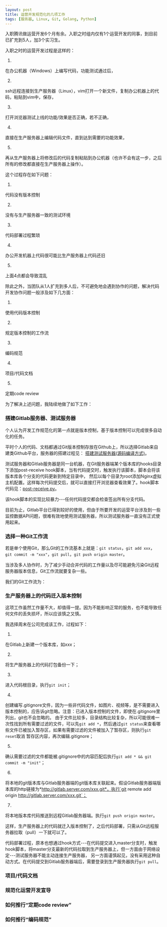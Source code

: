 ```yaml
---
layout: post
title: 运营开发规范化的几项工作
tags: [服务器, Linux, Git, Golang, Python]
---
```


入职腾讯做运营开发6个月有余。入职之时组内仅有1个运营开发的同事，到目前已扩充到5人，加3个实习生。

入职之时的运营开发过程是这样的：

1.
在办公机器（Windows）上编写代码，功能测试通过后，

2.
ssh远程连接到生产服务器（Linux），vim打开一个新文件，复制办公机器上的代码，粘贴到vim中，保存，

3.
打开浏览器测试上线的功能/效果是否正确，若不正确，

4.
直接在生产服务器上编辑代码文件，直到达到需要的功能效果，

5.
再从生产服务器上将修改后的代码复制粘贴到办公机器（也许不会有这一步，之后所有的修改都直接在生产服务器上操作）。

这个过程存在如下问题：

1.
代码没有版本控制

2.
没有与生产服务器一致的测试环境

3.
代码部署过程繁琐

4.
办公开发机器上代码很可能比生产服务器上代码还旧

5.
上面4点都会导致混乱

除此之外，当团队从1人扩充到多人后，不可避免地会遇到协作的问题，解决代码开发协作问题一般涉及如下几方面：

1.
使用代码版本控制

2.
规定版本控制的工作流

3.
编码规范

4.
项目/代码文档

5.
定期code review

为了解决上述问题，我陆续地做了如下工作：

### 搭建Gitlab服务器、测试服务器

个人认为开发工作规范化的第一点就是版本控制，基于版本控制可以完成很多自动化的任务。

平时个人的代码、文档都通过Git版本控制存放在Github上，所以选择Gitlab来自建类Github平台，服务器的搭建过程见： [搭建测试服务器(源码编译方式)](http://youngsterxyf.github.io/2013/06/18/setup-testing-server/)。

测试服务器和Gitlab服务器是同一台机器，在Git服务器端某个版本库的hooks目录下添加post-receive hook脚本，当有代码提交时，触发执行该脚本，脚本会将该版本库各个分支的代码更新到特定目录中，
然后以每个目录为root添加Nginx虚拟主机配置。这样每次代码提交后，就可以直接打开浏览器查看效果了。hook脚本代码见：[post-receive.py](https://gist.github.com/youngsterxyf/6988132)。

该hook脚本的实现比较暴力---任何代码提交都会检查签出所有分支代码。

目前为止，Gitlab平台已得到较好的使用，但由于所要开发的运营平台涉及到一些监控数据API问题，很难有效地使用测试服务器，所以测试服务器一直没有正式使用起来。

### 选择一种Git工作流

若是单个使用Git，那么Git的工作流基本上就是：`git status`，`git add xxx`， `git commit -m "xxx"`，`git pull`，`git push origin master`。

当涉及多人协作时，为了减少手动合并代码的工作量以及尽可能避免污染Git远程服务器版本信息，Git工作流就要复杂一些。

我们的Git工作流为：


### 生产服务器上的代码迁入版本控制

这项工作虽然工作量不大，却值得一提。因为不能影响正常的服务，也不能导致任何文件的丢失损坏，所以应该慎之又慎。

我选择周末在公司完成该工作，过程如下：

1.
在Gitlab上新建一个版本库，如*xxx*；

2.
将生产服务器上的代码打包备份一下；

3.
进入代码根目录，执行`git init`；

4.
创建编写.gitignore文件，因为一些非代码文件，如图片、视频等，是不需要进入版本控制的，应告诉git忽略。注意：已进入版本控制的文件，即使在.gitignore里列出，git也不会忽略的。
由于文件比较多，目录结构比较复杂，所以可能很难一次性找到所有需要过滤的文件，可以先`git add *`，然后通过`git status`来查看哪些文件已被加入暂存区，如果有需要过滤的文件被加入了暂存区，则执行`git reset`取消
暂存区内容，再次编辑.gitignore；

5.
确认需要过滤的文件都能被.gitignore中的内容匹配后执行`git add * && git commit -m "init"`；

6.
将本地的git版本库与Gitlab服务器端的git版本库关联起来。假设Gitlab服务器端版本库的http链接为*http://gitlab.server.com/xxx.git*，执行`git remote add origin http://gitlab.server.com/xxx.git`；

7.
将本地版本库代码推送到远程Gitlab服务器端。执行`git push origin master`。

这样，生产服务器上的代码就迁入版本控制了，之后代码部署，只需从Git远程服务器拉取（pull）一下就可以了。

代码部署过程，原本也想通过hook方式---在代码提交进入master分支时，触发hook脚本，将master分支最新的代码拉取到生产服务器上，但一方面由于网络设定---测试服务器不能主动连接生产服务器，
另一方面谨慎起见，没有采用这种自动方式。在代码提交到Gitlab服务器端后，需要登录到生产服务器执行`git pull`。

### 项目/代码文档


### 规范化运营开发宣导


### 如何推行“定期code review”


### 如何推行“编码规范”
